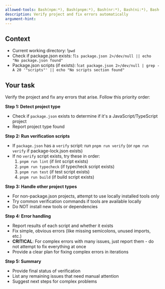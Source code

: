 ```yaml
---
allowed-tools: Bash(npm:*), Bash(pnpm:*), Bash(nr:*), Bash(ni:*), Bash(test:*), Bash(ls:*), Bash(find:*), Bash(cat:*), Read
description: Verify project and fix errors automatically
argument-hint:
---
```


## Context

- Current working directory: !`pwd`
- Check if package.json exists: !`ls package.json 2>/dev/null || echo "No package.json found"`
- Package.json scripts (if exists): !`cat package.json 2>/dev/null | grep -A 20 '"scripts"' || echo "No scripts section found"`

## Your task

Verify the project and fix any errors that arise. Follow this priority order:

**Step 1: Detect project type**
- Check if `package.json` exists to determine if it's a JavaScript/TypeScript project
- Report project type found

**Step 2: Run verification scripts**
- If `package.json` has a `verify` script: run `pnpm run verify` (or `npm run verify` if package-lock.json exists)
- If no `verify` script exists, try these in order:
  1. `pnpm run lint` (if lint script exists)
  2. `pnpm run typecheck` (if typecheck script exists)
  3. `pnpm run test` (if test script exists)
  4. `pnpm run build` (if build script exists)

**Step 3: Handle other project types**
- For non-package.json projects, attempt to use locally installed tools only
- Try common verification commands if tools are available locally
- Do NOT install new tools or dependencies

**Step 4: Error handling**
- Report results of each script and whether it exists
- Fix simple, obvious errors (like missing semicolons, unused imports, etc.)
- **CRITICAL**: For complex errors with many issues, just report them - do not attempt to fix everything at once
- Provide a clear plan for fixing complex errors in iterations

**Step 5: Summary**
- Provide final status of verification
- List any remaining issues that need manual attention
- Suggest next steps for complex problems